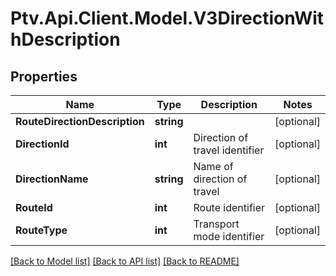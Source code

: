 # Ptv.Api.Client.Model.V3DirectionWithDescription

## Properties

Name | Type | Description | Notes
------------ | ------------- | ------------- | -------------
**RouteDirectionDescription** | **string** |  | [optional] 
**DirectionId** | **int** | Direction of travel identifier | [optional] 
**DirectionName** | **string** | Name of direction of travel | [optional] 
**RouteId** | **int** | Route identifier | [optional] 
**RouteType** | **int** | Transport mode identifier | [optional] 

[[Back to Model list]](../README.md#documentation-for-models) [[Back to API list]](../README.md#documentation-for-api-endpoints) [[Back to README]](../README.md)

